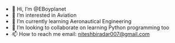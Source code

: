 - 👋 Hi, I’m @EBoyplanet
- 👀 I’m interested in Aviation
- 🌱 I’m currently learning Aeronautical Engineering
- 💞️ I’m looking to collaborate on learning Python programming too
- 📫 How to reach me email: niteshbiradar007@gmail.com

<!---
EBoyplanet/EBoyplanet is a ✨ special ✨ repository because its `README.md` (this file) appears on your GitHub profile.
You can click the Preview link to take a look at your changes.
--->
